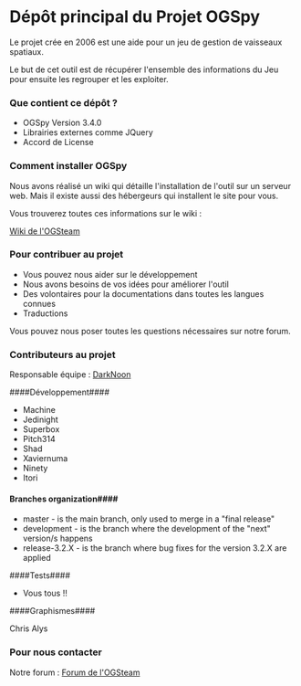 # Dépôt principal du Projet OGSpy #

Le projet crée en 2006 est une aide pour un jeu de gestion de vaisseaux spatiaux.

Le but de cet outil est de récupérer l'ensemble des informations du Jeu pour ensuite les regrouper et les exploiter.

### Que contient ce dépôt ? ###

* OGSpy Version 3.4.0
* Librairies externes comme JQuery
* Accord de License

### Comment installer OGSpy ###

Nous avons réalisé un wiki qui détaille l'installation de l'outil sur un serveur web. Mais il existe aussi des hébergeurs qui installent le site pour vous.

Vous trouverez toutes ces informations sur le wiki : 

[Wiki de l'OGSteam](http://wiki.ogsteam.fr/doku.php)

### Pour contribuer au projet ###

* Vous pouvez nous aider sur le développement
* Nous avons besoins de vos idées pour améliorer l'outil
* Des volontaires pour la documentations dans toutes les langues connues
* Traductions

Vous pouvez nous poser toutes les questions nécessaires sur notre forum.

### Contributeurs au projet ###

Responsable équipe : [DarkNoon](https://bitbucket.org/darknoon29)

####Développement####

* Machine
* Jedinight
* Superbox 
* Pitch314
* Shad
* Xaviernuma
* Ninety
* Itori

#### Branches organization####


* master - is the main branch, only used to merge in a "final release"
* development - is the branch where the development of the "next" version/s happens
* release-3.2.X - is the branch where bug fixes for the version 3.2.X are applied

####Tests####

* Vous tous !!

####Graphismes####

 Chris Alys 

### Pour nous contacter ###

Notre forum : [Forum de l'OGSteam](http://forum.ogsteam.fr)

